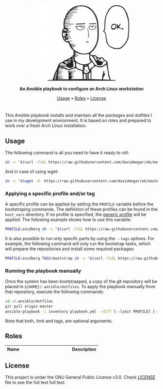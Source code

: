 <p align="center"><img height="250" src="https://github.com/davidmogar/ok/blob/resources/ok-min.png?raw=true"></p>

<p align="center"><strong>An Ansible playbook to configure an Arch Linux workstation</strong></p>
<p align="center">
  <a href="#usage">Usage</a> •
  <a href="#roles">Roles</a> •
  <a href="#license">License</a>
</p>
<h1></h1>

This Ansible playbook installs and maintain all the packages and dotfiles I use in my development environment. It is based on roles and prepared to work over a fresh Arch Linux installation.

## Usage

The following command is all you need to have it ready to roll:

```sh
sh -c "$(curl -fsSL https://raw.githubusercontent.com/davidmogar/ok/master/ok.sh)"
```

And in case of using wget:

```sh
sh -c "$(wget -O- https://raw.githubusercontent.com/davidmogar/ok/master/ok.sh)"
```

### Applying a specific profile and/or tag

A specific profile can be applied by setting the `PROFILE` variable before the bootstraping commands. The definition of these profiles can be found in the `host_vars` directory. If no profile is specified, the [generic profile](host_vars/generic.yml) will be applied. The following example shows how to use this variable:

```sh
PROFILE=zoidberg sh -c "$(curl -fsSL https://raw.githubusercontent.com/davidmogar/ok/master/ok.sh)"
```

It is also possible to run only specifc parts by using the `--tags` options. For example, the following command will only run the bootstrap tasks, which will prepare the repositories and install some required packages:

```sh
PROFILE=zoidberg TAGS=bootstrap sh -c "$(curl -fsSL https://raw.githubusercontent.com/ok/dotfiles/master/ok.sh)"
```

### Running the playbook manually

Once the system has been bootstrapped, a copy of the git repository will be placed in `${HOME}/.ansible/dotfiles`. To apply the playbook manually from that repository, execute the following commands:

```sh
cd ~/.ansible/dotfiles
git pull origin master
ansible-playbook -i inventory playbook.yml --diff [--limit PROFILE] [--tags TAGS] --ask-become-pass
```

Note that both, limit and tags, are optional arguments.

## Roles

<table>
  <thead>
    <tr>
      <th align="left" width="200">Name</th>
      <th align="left">Description</th>
    </tr>
  </thead>
  <tbody>
  </tbody>
</table>

## License

This project is under the GNU General Public License v3.0. Check [LICENSE](https://github.com/davidmogar/dotfiles/blob/master/LICENSE) file to see the full text full text.

